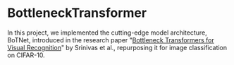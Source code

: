 # BottleneckTransformer
In this project, we implemented the cutting-edge model architecture, BoTNet, introduced in the research paper \"<a href='https://arxiv.org/abs/2101.11605'>Bottleneck Transformers for Visual Recognition</a>\" by Srinivas et al., repurposing it for image classification on CIFAR-10.
